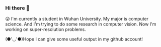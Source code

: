 ### Hi there 👋

<!--
**CrissyHoo/CrissyHoo** is a ✨ _special_ ✨ repository because its `README.md` (this file) appears on your GitHub profile.

Here are some ideas to get you started:

- 🔭 I’m currently working on ...
- 🌱 I’m currently learning ...
- 👯 I’m looking to collaborate on ...
- 🤔 I’m looking for help with ...
- 💬 Ask me about ...
- 📫 How to reach me: ...
- 😄 Pronouns: ...
- ⚡ Fun fact: ...
-->
😜 I'm currently a student in Wuhan University. My major is computer science. And I'm trying to do some research in computer vision. Now I'm working on super-resolution problems.

(●'◡'●)Hope I can give some useful output in my github account! 
